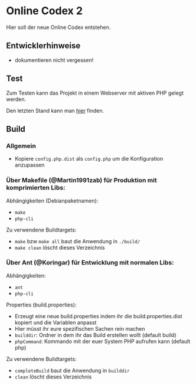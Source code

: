 # Online Codex 2

Hier soll der neue Online Codex entstehen.

## Entwicklerhinweise

- dokumentieren nicht vergessen!

## Test

Zum Testen kann das Projekt in einem Webserver mit aktiven PHP gelegt werden.

Den letzten Stand kann man [hier](http://martin1991zab.github.io/OnlineCodex2/) finden.

## Build

### Allgemein
- Kopiere `config.php.dist` als `config.php` um die Konfiguration anzupassen

### Über Makefile (@Martin1991zab) für Produktion mit komprimierten Libs:
Abhängigkeiten (Debianpaketnamen):
- `make`
- `php-cli`

Zu verwendene Buildtargets:
- `make` bzw `make all` baut die Anwendung in `./build/`
- `make clean` löscht dieses Verzeichnis

### Über Ant (@Koringar) für Entwicklung mit normalen Libs:
Abhängigkeiten:
- `ant`
- `php-cli`

Properties (build.properties):
- Erzeugt eine neue build.properties indem ihr die build.properties.dist kopiert und die Variablen anpasst
- Hier müsst ihr eure spezifischen Sachen rein machen
- `builddir`: Ordner in dem ihr das Build erstellen wollt (default build)
- `phpCommand`: Kommando mit der euer System PHP aufrufen kann (default php)

Zu verwendene Buildtargets:
- `completeBuild` baut die Anwendung in `builddir`
- `clean` löscht dieses Verzeichnis
